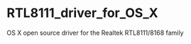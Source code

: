 RTL8111_driver_for_OS_X
=======================

OS X open source driver for the Realtek RTL8111/8168 family
